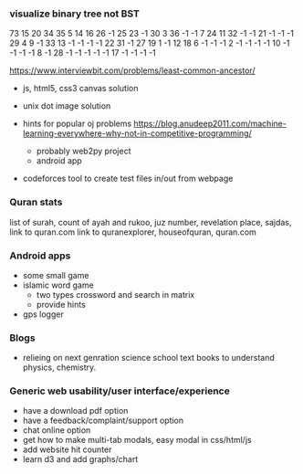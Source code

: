 ### visualize binary tree not BST

73 15 20 34 35 5 14 16 26 -1 25 23 -1 30 3 36 -1 -1 7 24 11 32 -1 -1 21 -1 -1 -1 29 4 9 -1 33 13 -1 -1 -1 -1 22 31 -1 27 19 1 -1 12 18 6 -1 -1 -1 2 -1 -1 -1 -1 10 -1 -1 -1 -1 8 -1 28 -1 -1 -1 -1 -1 17 -1 -1 -1 -1  

https://www.interviewbit.com/problems/least-common-ancestor/ 

  - js, html5, css3 canvas solution
  - unix dot image solution

- hints for popular oj problems  https://blog.anudeep2011.com/machine-learning-everywhere-why-not-in-competitive-programming/
  - probably web2py project
  - android app

- codeforces tool to create test files in/out from webpage

### Quran stats
  list of surah, count of ayah and rukoo, juz number, revelation place, sajdas, link to quran.com
  link to quranexplorer, houseofquran, quran.com

### Android apps
- some small game
- islamic word game 
  - two types crossword and search in matrix
  - provide hints
- gps logger
  
### Blogs
 - relieing on next genration science school text books to understand physics, chemistry.
  
### Generic web usability/user interface/experience 
- have a download pdf option
- have a feedback/complaint/support option
- chat online option
- get how to make multi-tab modals, easy modal in css/html/js
- add website hit counter
- learn d3 and add graphs/chart

